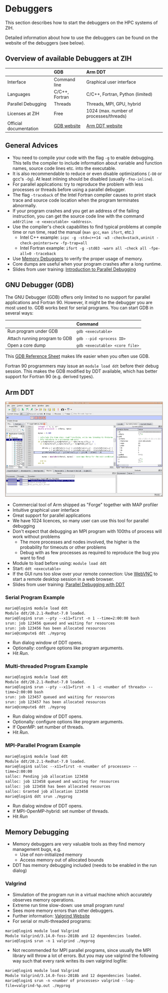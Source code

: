 # Debuggers

This section describes how to start the debuggers on the HPC systems of
ZIH.

Detailed information about how to use the debuggers can be found on the
website of the debuggers (see below).

## Overview of available Debuggers at ZIH

| | GDB | Arm DDT  |
|---|:---|:---|
| Interface          | Command line   | Graphical user interface |
| Languages          | C/C++, Fortran | C/C++, Fortran, Python (limited) |
| Parallel Debugging | Threads        | Threads, MPI, GPU, hybrid |
| Licenses at ZIH    | Free           | 1024 (max. number of processes/threads) |
| Official documentation | [GDB website](https://www.gnu.org/software/gdb/) | [Arm DDT website](https://developer.arm.com/tools-and-software/server-and-hpc/debug-and-profile/arm-forge/arm-ddt) |

## General Advices

-   You need to compile your code with the flag `-g` to enable
    debugging. This tells the compiler to include information about
    variable and function names, source code lines etc. into the
    executable.
-   It is also recommendable to reduce or even disable optimizations
    (`-O0` or gcc's `-Og`). At least inlining should be disabled (usually
    `-fno-inline`).
-   For parallel applications: try to reproduce the problem with less
    processes or threads before using a parallel debugger.
-   The flag `-traceback` of the Intel Fortran compiler causes to print
    stack trace and source code location when the program terminates
    abnormally.
-   If your program crashes and you get an address of the failing
    instruction, you can get the source code line with the command
    `addr2line -e <executable> <address>`.
-   Use the compiler's check capabilites to find typical problems at
    compile time or run time, read the manual (`man gcc`, `man ifort`, etc.)
    -  Intel C++ example: `icpc -g -std=c++14 -w3 -check=stack,uninit -check-pointers=rw -fp-trap=all`
    -  Intel Fortran example: `ifort -g -std03 -warn all -check all -fpe-all=0 -traceback`
-   Use [Memory Debuggers](#memory-debugging) to
    verify the proper usage of memory.
-   Core dumps are useful when your program crashes after a long
    runtime.
-   Slides from user training: [Introduction to Parallel Debugging](misc/debugging_intro.pdf)

## GNU Debugger (GDB)

The GNU Debugger (GDB) offers only limited to no support for parallel
applications and Fortran 90. However, it might be the debugger you are
most used to. GDB works best for serial programs. You can start GDB in
several ways:

|                               | Command                        |
|-------------------------------|:-------------------------------|
| Run program under GDB         | `gdb <executable>`             |
| Attach running program to GDB | `gdb --pid <process ID>`       |
| Open a core dump              | `gdb <executable> <core file>` |

This [GDB Reference
Sheet](http://users.ece.utexas.edu/~adnan/gdb-refcard.pdf) makes life
easier when you often use GDB.

Fortran 90 programmers may issue an
`module load ddt` before their debug session. This makes the GDB
modified by DDT available, which has better support for Fortran 90 (e.g.
derived types).

## Arm DDT

![DDT Main Window](misc/ddt-main-window.png)

-   Commercial tool of Arm shipped as "Forge" together with MAP profiler
-   Intuitive graphical user interface
-   Great support for parallel applications
-   We have 1024 licences, so many user can use this tool for parallel
    debugging
-   Don't expect that debugging an MPI program with 100ths of process
    will work without problems
    -   The more processes and nodes involved, the higher is the
        probability for timeouts or other problems
    -   Debug with as few processes as required to reproduce the bug you
        want to find
-   Module to load before using: `module load ddt`
-   Start: `ddt <executable>`
-   If the GUI runs too slow over your remote connection:
    Use [WebVNC](../access/web_vnc.md) to start a remote desktop session in a web browser.
-   Slides from user training: [Parallel Debugging with DDT](misc/debugging_ddt.pdf)

### Serial Program Example

```console
marie@login$ module load ddt
Module ddt/20.2.1-Redhat-7.0 loaded.
marie@login$ srun --pty --x11=first -n 1 --time=2:00:00 bash
srun: job 123456 queued and waiting for resources
srun: job 123456 has been allocated resources
marie@compute$ ddt ./myprog
```

-   Run dialog window of DDT opens.
-   Optionally: configure options like program arguments.
-   Hit *Run*.

### Multi-threaded Program Example

```console
marie@login$ module load ddt
Module ddt/20.2.1-Redhat-7.0 loaded.
marie@login$ srun --pty --x11=first -n 1 -c <number of threads> --time=2:00:00 bash
srun: job 123457 queued and waiting for resources
srun: job 123457 has been allocated resources
marie@compute$ ddt ./myprog
```

-   Run dialog window of DDT opens.
-   Optionally: configure options like program arguments.
-   If OpenMP: set number of threads.
-   Hit *Run*.

### MPI-Parallel Program Example

```console
marie@login$ module load ddt
Module ddt/20.2.1-Redhat-7.0 loaded.
marie@login$ salloc --x11=first -n <number of processes> --time=2:00:00
salloc: Pending job allocation 123458
salloc: job 123458 queued and waiting for resources
salloc: job 123458 has been allocated resources
salloc: Granted job allocation 123458
marie@login$ ddt srun ./myprog
```

-   Run dialog window of DDT opens.
-   If MPI-OpenMP-hybrid: set number of threads.
-   Hit *Run*

## Memory Debugging

-   Memory debuggers are very valuable tools as they find memory management bugs, e.g.
    -   Use of non-initialized memory
    -   Access memory out of allocated bounds
-   DDT has memory debugging included (needs to be enabled in the run dialog)

### Valgrind

-   Simulation of the program run in a virtual machine which accurately observes memory operations.
-   Extreme run time slow-down: use small program runs!
-   Sees more memory errors than other debuggers.
-   Further information: [Valgrind Website](http://www.valgrind.org)
-   For serial or multi-threaded programs:

```console
marie@login$ module load Valgrind
Module Valgrind/3.14.0-foss-2018b and 12 dependencies loaded.
marie@login$ srun -n 1 valgrind ./myprog
```

-   Not recommended for MPI parallel programs, since usually the MPI library will throw
    a lot of errors. But you may use valgrind the following way such that every rank
    writes its own valgrind logfile:

```console
marie@login$ module load Valgrind
Module Valgrind/3.14.0-foss-2018b and 12 dependencies loaded.
marie@login$ srun -n <number of processes> valgrind --log-file=valgrind-%p.out ./myprog 
```

